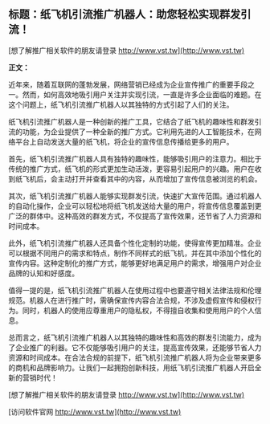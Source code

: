 ## **标题：纸飞机引流推广机器人：助您轻松实现群发引流！**

[想了解推广相关软件的朋友请登录 http://www.vst.tw](http://www.vst.tw)

**正文：**

近年来，随着互联网的蓬勃发展，网络营销已经成为企业宣传推广的重要手段之一。然而，如何高效地吸引用户关注并实现引流，一直是许多企业面临的难题。在这个问题上，纸飞机引流推广机器人以其独特的方式引起了人们的关注。

纸飞机引流推广机器人是一种创新的推广工具，它结合了纸飞机的趣味性和群发引流的功能，为企业提供了一种全新的推广方式。它利用先进的人工智能技术，在网络平台上自动发送大量的纸飞机，将企业的宣传信息传播给更多的用户。

首先，纸飞机引流推广机器人具有独特的趣味性，能够吸引用户的注意力。相比于传统的推广方式，纸飞机的形式更加生动活泼，更容易引起用户的兴趣。用户在收到纸飞机后，会主动打开并查看其中的内容，从而增加了宣传信息被浏览的机会。

其次，纸飞机引流推广机器人能够实现群发引流，快速扩大宣传范围。通过机器人的自动化操作，企业可以轻松地将纸飞机发送给大量的用户，将宣传信息覆盖到更广泛的群体中。这种高效的群发方式，不仅提高了宣传效果，还节省了人力资源和时间成本。

此外，纸飞机引流推广机器人还具备个性化定制的功能，使得宣传更加精准。企业可以根据不同用户的需求和特点，制作不同样式的纸飞机，并在其中添加个性化的宣传内容。这种定制化的推广方式，能够更好地满足用户的需求，增强用户对企业品牌的认知和好感度。

值得一提的是，纸飞机引流推广机器人在使用过程中也要遵守相关法律法规和伦理规范。机器人在进行推广时，需确保宣传内容合法合规，不涉及虚假宣传和侵权行为。同时，机器人的使用应尊重用户的隐私权，不得擅自收集和使用用户的个人信息。

总而言之，纸飞机引流推广机器人以其独特的趣味性和高效的群发引流能力，成为了企业推广的利器。它不仅能够吸引用户的关注，提高宣传效果，还能够节省人力资源和时间成本。在合法合规的前提下，纸飞机引流推广机器人将为企业带来更多的商机和品牌影响力。让我们一起拥抱创新科技，用纸飞机引流推广机器人开启全新的营销时代！

[想了解推广相关软件的朋友请登录 http://www.vst.tw](http://www.vst.tw)


[访问软件官网 http://www.vst.tw](http://www.vst.tw)
